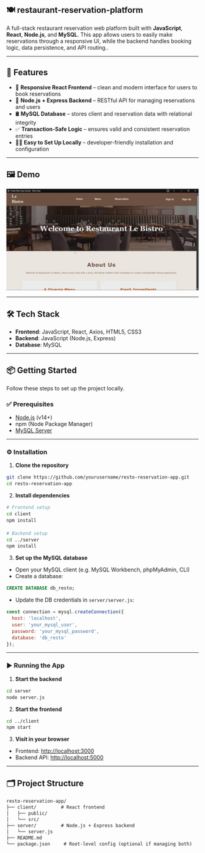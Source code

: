 ## 🍽️ restaurant-reservation-platform

A full-stack restaurant reservation web platform built with **JavaScript**, **React**, **Node.js**, and **MySQL**. This app allows users to easily make reservations through a responsive UI, while the backend handles booking logic, data persistence, and API routing..

---

## 🚀 Features

- 📱 **Responsive React Frontend** – clean and modern interface for users to book reservations
- 🔧 **Node.js + Express Backend** – RESTful API for managing reservations and users
- 🛢️ **MySQL Database** – stores client and reservation data with relational integrity
- ✅ **Transaction-Safe Logic** – ensures valid and consistent reservation entries
- 👨‍💻 **Easy to Set Up Locally** – developer-friendly installation and configuration

---

## 🖼️ Demo

<!-- Uncomment below and add a screenshot of the live app -->
![Resto Reservation App Demo](server/home.png) 

---

## 🛠️ Tech Stack

- **Frontend**: JavaScript, React, Axios, HTML5, CSS3
- **Backend**: JavaScript (Node.js, Express)
- **Database**: MySQL

---

## 📦 Getting Started

Follow these steps to set up the project locally.

### ✅ Prerequisites

- [Node.js](https://nodejs.org/) (v14+)
- npm (Node Package Manager)
- [MySQL Server](https://www.mysql.com/)

---

### ⚙️ Installation

1. **Clone the repository**

```bash
git clone https://github.com/yourusername/resto-reservation-app.git
cd resto-reservation-app
````

2. **Install dependencies**

```bash
# Frontend setup
cd client
npm install

# Backend setup
cd ../server
npm install
```

3. **Set up the MySQL database**

* Open your MySQL client (e.g. MySQL Workbench, phpMyAdmin, CLI)
* Create a database:

```sql
CREATE DATABASE db_resto;
```

* Update the DB credentials in `server/server.js`:

```js
const connection = mysql.createConnection({
  host: 'localhost',
  user: 'your_mysql_user',
  password: 'your_mysql_password',
  database: 'db_resto'
});
```

---

### ▶️ Running the App

1. **Start the backend**

```bash
cd server
node server.js
```

2. **Start the frontend**

```bash
cd ../client
npm start
```

3. **Visit in your browser**

* Frontend: [http://localhost:3000](http://localhost:3000)
* Backend API: [http://localhost:5000](http://localhost:5000)

---

## 🗂️ Project Structure

```
resto-reservation-app/
├── client/         # React frontend
│   ├── public/
│   └── src/
├── server/         # Node.js + Express backend
│   └── server.js
├── README.md
└── package.json     # Root-level config (optional if managing both)
```
